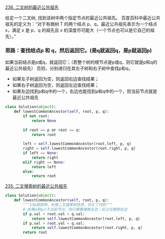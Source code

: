 [236. 二叉树的最近公共祖先](https://leetcode-cn.com/problems/lowest-common-ancestor-of-a-binary-tree/)

给定一个二叉树, 找到该树中两个指定节点的最近公共祖先。
百度百科中最近公共祖先的定义为：“对于有根树 T 的两个结点 p、q，最近公共祖先表示为一个结点 x，满足 x 是 p、q 的祖先且 x 的深度尽可能大（一个节点也可以是它自己的祖先）。”

### 思路：查找结点p 和 q，然后返回它。(是q就返回q，是p就返回p)
如果当前结点是p或q，就返回它；（若整个树的根节点是p或q，则它就是p和q的最近公共祖先）
否则，分别递归在其左子树和右子树中查找p和q，
- 如果左子树返回为空，则返回右边查找结果；
- 如果右子树返回为空，则返回左边查找结果；
- 如果左边找到p和q中的一个，右边也能找到p和q中的一个，则当前节点就是最近公共祖先  
   
```python 
class Solution(object):
    def lowestCommonAncestor(self, root, p, q):
        if not root:
            return None
        
        if root == p or root == q:
            return root
        
        left = self.lowestCommonAncestor(root.left, p, q)
        right = self.lowestCommonAncestor(root.right, p, q)
        if left == None:
            return right
        elif right == None:
            return left
        else:
            return root
```

[235. 二叉搜索树的最近公共祖先](https://leetcode-cn.com/problems/lowest-common-ancestor-of-a-binary-search-tree/)

```python
class Solution(object):
    def lowestCommonAncestor(self, root, p, q):
        """236题变种，利用二叉搜索树性质，优化了代码"""
        # 如果p和q小于当前节点，则只需要搜索左边；反之仅搜索右边
        if p.val < root.val > q.val:
            return self.lowestCommonAncestor(root.left, p, q)
        if p.val > root.val < q.val:
            return self.lowestCommonAncestor(root.right, p, q)
        return root
```
